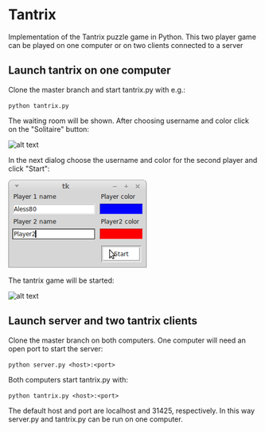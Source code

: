 # Tantrix
Implementation of the Tantrix puzzle game in Python. 
This two player game can be played on one computer or on two clients connected to a server

## Launch tantrix on one computer
Clone the master branch and start tantrix.py with e.g.:

`python tantrix.py`

The waiting room will be shown. After choosing username and color click on the "Solitaire" button: 

![alt text](https://github.com/aless80/tantrix/tree/master/img/WaitingRoom.png "Waiting room")

In the next dialog choose the username and color for the second player and click "Start": 

![alt text](https://github.com/aless80/tantrix/blob/master/img/SolitaireDialog.png "Solitaire dialog")

The tantrix game will be started:

![alt text](https://github.com/aless80/tantrix/tree/master/img/tantrix_game.png "Tantrix")

## Launch server and two tantrix clients
Clone the master branch on both computers. One computer will need an open port to start the server:

`python server.py <host>:<port>`

Both computers start tantrix.py with:

`python tantrix.py <host>:<port>`

The default host and port are localhost and 31425, respectively. In this way server.py and tantrix.py can be run on one computer.

## 

